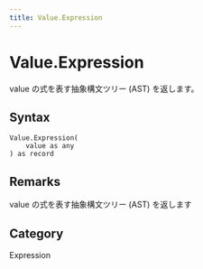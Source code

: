 ```yaml
---
title: Value.Expression
---
```


# Value.Expression


value の式を表す抽象構文ツリー (AST) を返します。


## Syntax

```powerquery
Value.Expression(
    value as any
) as record
```


## Remarks

value の式を表す抽象構文ツリー (AST) を返します



## Category
Expression
